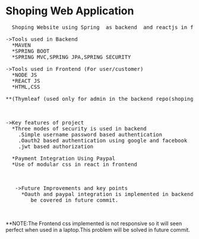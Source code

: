 # Shoping Web Application

<pre>
  Shoping Website using Spring  as backend  and reactjs in frontend .

->Tools used in Backend  
  *MAVEN  
  *SPRING BOOT  
  *SPRING MVC,SPRING JPA,SPRING SECURITY  

->Tools used in Frontend (For user/customer) 
  *NODE JS  
  *REACT JS  
  *HTML,CSS  
  
**(Thymleaf (used only for admin in the backend repo(shoping/demo))  



->Key features of project  
  *Three modes of security is used in backend  
    .Simple username password based authentication  
    .Oauth2 based authentication using google and facebook  
    .jwt based authorization   
  
  *Payment Integration Using Paypal
  *Use of modular css in react in frontend
    
   
   
   ->Future Improvements and key points
     *Oauth and paypal integration is implemented in backend but the option is not provide yet in frontend, it will
        be covered in future commit.
        
        
</pre>

   **NOTE:The Frontend css implemented is not responsive so it will seen perfect when used in a laptop.This problem will be solved in future commit.
 



